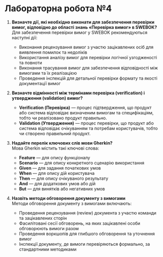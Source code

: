 # Лабораторна робота №4

1. **Визначте дії, які необхідно виконати для забезпечення перевірки вимог, відповідно до області знань «Перевірка вимог» в SWEBOK?**  
   Для забезпечення перевірки вимог у SWEBOK рекомендуються наступні дії:
   - Виконання рецензування вимог з участю зацікавлених осіб для виявлення помилок та недоліків
   - Використання аналізу вимог для перевірки логічної узгодженості та повноти
   - Виконання трасування вимог для забезпечення відповідності між вимогами та їх реалізацією
   - Проведення інспекцій для детальної перевірки формату та якості документації вимог

2. **Визначте відмінності між термінами перевірка (verification) і утвердження (validation) вимог?**  
   - **Verification (Перевірка)** — процес підтвердження, що продукт або система відповідає визначеним вимогам та специфікаціям, тобто чи реалізовано продукт правильно.
   - **Validation (Утвердження)** — процес перевірки, що продукт або система відповідає очікуванням та потребам користувачів, тобто чи створено правильний продукт.

3. **Надайте перелік ключових слів мови Gherkin?**  
   Мова Gherkin містить такі ключові слова:
   - **Feature** — для опису функціоналу
   - **Scenario** — для опису конкретного сценарію використання
   - **Given** — для задання початкових умов
   - **When** — для опису дій користувача
   - **Then** — для опису очікуваного результату
   - **And** — для додаткових умов або дій
   - **But** — для винятків або негативних умов

4. **Назвіть методи обговорення документу з вимогами**  
   Методи обговорення документу з вимогами включають:
   - Проведення рецензування (review) документа з участю команди та зацікавлених сторін
   - Фасилітовані сесії обговорень, на яких зацікавлені особи обговорюють вимоги разом
   - Проведення воркшопів для глибшого обговорення та уточнення вимог
   - Інспекції документу, де вимоги перевіряються формально, за стандартними методиками
